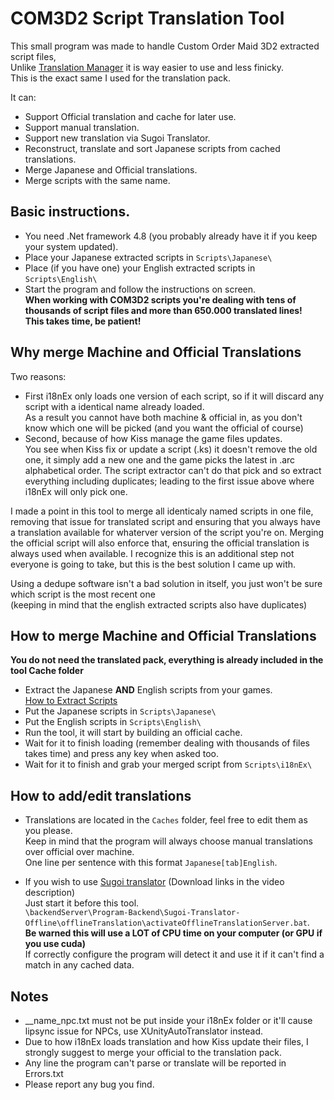 # COM3D2 Script Translation Tool
This small program was made to handle Custom Order Maid 3D2 extracted script files,  
Unlike [Translation Manager](https://github.com/Pain-Brioche/COM3D2.TranslationManager) it is way easier to use and less finicky.  
This is the exact same I used for the translation pack.

It can:
- Support Official translation and cache for later use.
- Support manual translation.
- Support new translation via Sugoi Translator.
- Reconstruct, translate and sort Japanese scripts from cached translations.
- Merge Japanese and Official translations.
- Merge scripts with the same name.


## Basic instructions.

- You need .Net framework 4.8 (you probably already have it if you keep your system updated).  
- Place your Japanese extracted scripts in ``Scripts\Japanese\``
- Place (if you have one) your English extracted scripts in ``Scripts\English\``
- Start the program and follow the instructions on screen.  
**When working with COM3D2 scripts you're dealing with tens of thousands of script files and more than 650.000 translated lines!  
This takes time, be patient!**


## Why merge Machine and Official Translations

Two reasons:
- First i18nEx only loads one version of each script, so if it will discard any script with a identical name already loaded.  
As a result you cannot have both machine & official in, as you don't know which one will be picked (and you want the official of course)
- Second, because of how Kiss manage the game files updates.  
You see when Kiss fix or update a script (.ks) it doesn't remove the old one, it simply add a new one and the game picks the latest in .arc alphabetical order.
The script extractor can't do that pick and so extract everything including duplicates; leading to the first issue above where i18nEx will only pick one.

I made a point in this tool to merge all identicaly named scripts in one file, removing that issue for translated script and ensuring that you always have a translation available for whaterver version of the script you're on.
Merging the official script will also enforce that, ensuring the official translation is always used when available.
I recognize this is an additional step not everyone is going to take, but this is the best solution I came up with.

Using a dedupe software isn't a bad solution in itself, you just won't be sure which script is the most recent one  
(keeping in mind that the english extracted scripts also have duplicates)

## How to merge Machine and Official Translations
**You do not need the translated pack, everything is already included in the tool Cache folder**
- Extract the Japanese **AND** English scripts from your games.  
[How to Extract Scripts](https://github.com/ghorsington/COM3D2.i18nEx#extracting-translations-from-the-english-game)
- Put the Japanese scripts in ``Scripts\Japanese\``
- Put the English scripts in ``Scripts\English\``
- Run the tool, it will start by building an official cache.
- Wait for it to finish loading (remember dealing with thousands of files takes time) and press any key when asked too.
- Wait for it to finish and grab your merged script from ``Scripts\i18nEx\``

## How to add/edit translations

- Translations are located in the ``Caches`` folder, feel free to edit them as you please.  
Keep in mind that the program will always choose manual translations over official over machine.  
One line per sentence with this format ``Japanese[tab]English``.

- If you wish to use [Sugoi translator](https://www.youtube.com/watch?v=r8xFzVbmo7k) (Download links in the video description)  
Just start it before this tool.  
``\backendServer\Program-Backend\Sugoi-Translator-Offline\offlineTranslation\activateOfflineTranslationServer.bat``.  
**Be warned this will use a LOT of CPU time on your computer (or GPU if you use cuda)**  
If correctly configure the program will detect it and use it if it can't find a match in any cached data.

## Notes
- __name_npc.txt must not be put inside your i18nEx folder or it'll cause lipsync issue for NPCs, use XUnityAutoTranslator instead.
- Due to how i18nEx loads translation and how Kiss update their files, I strongly suggest to merge your official to the translation pack.
- Any line the program can't parse or translate will be reported in Errors.txt
- Please report any bug you find.
